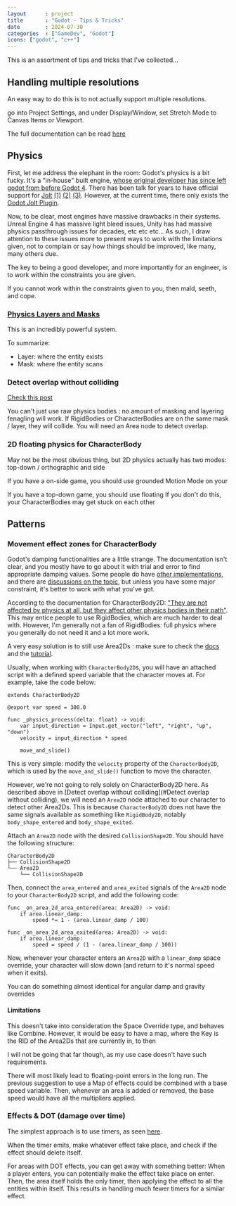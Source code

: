 ```yaml
---
layout      : project
title       : "Godot - Tips & Tricks"
date        : 2024-07-30
categories  : ["GameDev", "Godot"]
icons: ["godot", "c++"]
---
```




This is an assortment of tips and tricks that I've collected...



## Handling multiple resolutions
An easy way to do this is to not actually support multiple resolutions.

go into Project Settings, and under Display/Window, set Stretch Mode to Canvas Items or Viewport.

The full documentation can be read [here](https://docs.godotengine.org/en/stable/tutorials/rendering/multiple_resolutions.html)


## Physics

First, let me address the elephant in the room: Godot's physics is a bit fucky.
It's a "in-house" built engine, [whose original developer has since left godot from before Godot 4](https://www.reddit.com/r/godot/comments/16p90a1/godot_4_default_physics_engine_is_a_complete_mess/).
There has been talk for years to have official support for [Jolt](https://github.com/jrouwe/JoltPhysics) [(1)](https://github.com/godotengine/godot-proposals/discussions/5161) [(2)](https://github.com/godotengine/godot-proposals/issues/7308) [(3)](https://forum.godotengine.org/t/is-there-a-physics-engine-white-paper/82513).
However, at the current time, there only exists the [Godot Jolt Plugin](https://github.com/godot-jolt/godot-jolt).

Now, to be clear, most engines have massive drawbacks in their systems.
Unreal Engine 4 has massive light bleed issues, Unity has had massive physics passthrough issues for decades, etc etc etc...
As such, I draw attention to these issues more to present ways to work with the limitations given,
not to complain or say how things should be improved, like many, many others due.

The key to being a good developer, and more importantly for an engineer, is to work within the constraints you are given.

If you cannot work within the constraints given to you, then mald, seeth, and cope.

### [Physics Layers and Masks](https://docs.godotengine.org/en/4.3/tutorials/physics/physics_introduction.html#collision-layers-and-masks)
This is an incredibly powerful system.

To summarize:
- Layer: where the entity exists
- Mask: where the entity scans

### Detect overlap without colliding
[Check this post](https://forum.godotengine.org/t/how-to-not-collide-physically-but-still-detect-collision/15648/2)

You can't just use raw physics bodies : no amount of masking and layering fenagling will work.
If RigidBodies or CharacterBodies are on the same mask / layer, they will collide.
You will need an Area node to detect overlap.

### 2D floating physics for CharacterBody
May not be the most obvious thing, but 2D physics actually has two modes: top-down / orthographic and side

If you have a on-side game, you should use grounded Motion Mode on your

If you have a top-down game, you should use floating
If you don't do this, your CharacterBodies may get stuck on each other


## Patterns
### Movement effect zones for CharacterBody

Godot's damping functionalities are a little strange.
The documentation isn't clear, and you mostly have to go about it with trial and error to find appropriate damping values.
Some people do have [other implementations](https://www.reddit.com/r/godot/comments/rtss7u/a_function_for_calculating_rigidbody2d_damping/), and there are [discussions on the topic](https://github.com/godotengine/godot-proposals/discussions/9315), but unless you have some major constraint, it's better to work with what you've got.

According to the documentation for CharacterBody2D: ["They are not affected by physics at all, but they affect other physics bodies in their path"](https://docs.godotengine.org/en/stable/classes/class_characterbody2d.html).
This may entice people to use RigidBodies, which are much harder to deal with.
However, I'm generally not a fan of RigidBodies: full physics where you generally do not need it and a lot more work.

A very easy solution is to still use Area2Ds : make sure to check the [docs](https://docs.godotengine.org/en/stable/classes/class_area2d.html) and the [tutorial](https://docs.godotengine.org/en/stable/tutorials/physics/using_area_2d.html).

Usually, when working with `CharacterBody2D`s, you will have an attached script with a defined speed variable that the character moves at.
For example, take the code below:

```
extends CharacterBody2D

@export var speed = 300.0

func _physics_process(delta: float) -> void:
	var input_direction = Input.get_vector("left", "right", "up", "down")
	velocity = input_direction * speed

	move_and_slide()
```

This is very simple: modify the `velocity` property of the `CharacterBody2D`, which is used by the `move_and_slide()` function to move the character.

However, we're not going to rely solely on CharacterBody2D here.
As described above in [Detect overlap without colliding](#Detect overlap without colliding), we will need an `Area2D` node attached to our character to detect other Area2Ds.
This is because `CharacterBody2D` does not have the same signals available as something like `RigidBody2D`, notably `body_shape_entered` and `body_shape_exited`.

Attach an `Area2D` node with the desired `CollisionShape2D`. You should have the following structure:

	CharacterBody2D
	├── CollisionShape2D
	└── Area2D
		└── CollisionShape2D



Then, connect the `area_entered` and `area_exited` signals of the `Area2D` node to your `CharacterBody2D` script, and add the following code:

```
func _on_area_2d_area_entered(area: Area2D) -> void:
	if area.linear_damp:
		speed *= 1 - (area.linear_damp / 100)

func _on_area_2d_area_exited(area: Area2D) -> void:
	if area.linear_damp:
		speed = speed / (1 - (area.linear_damp / 100))
```

Now, whenever your character enters an `Area2D` with a `linear_damp` space override, your character will slow down (and return to it's normal speed when it exits).

You can do something almost identical for angular damp and gravity overrides

#### Limitations
This doesn't take into consideration the Space Override type, and behaves like Combine.
However, it would be easy to have a map, where the Key is the RID of the Area2Ds that are currently in, to then 

I will not be going that far though, as my use case doesn't have such requirements.

There will most likely lead to floating-point errors in the long run.
The previous suggestion to use a Map of effects could be combined with a base speed variable.
Then, whenever an area is added or removed, the base speed would have all the multipliers applied.


### Effects & DOT (damage over time)
The simplest approach is to use timers, as seen [here](https://www.youtube.com/watch?v=ZliG9mX8f1w&ab_channel=DevDrache).

When the timer emits, make whatever effect take place, and check if the effect should delete itself.

For areas with DOT effects, you can get away with something better:
When a player enters, you can potentially make the effect take place on enter.
Then, the area itself holds the only timer, then applying the effect to all the entities within itself.
This results in handling much fewer timers for a similar effect.

